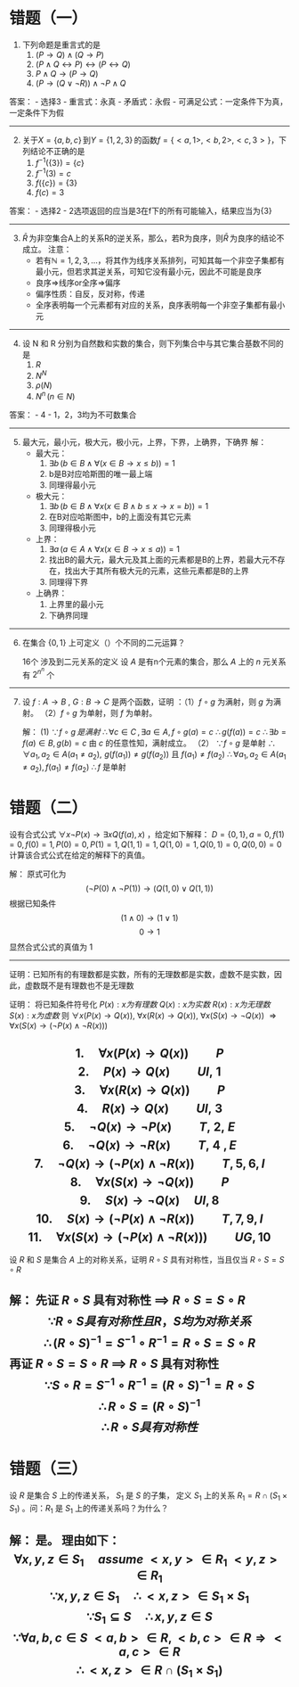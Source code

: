 # 错题（一）


1. 下列命题是重言式的是
	 1. $(P\to Q)\land(Q\to P)$ 
	 2. $(P\land Q \leftrightarrow P)\leftrightarrow (P\leftrightarrow Q)$
	 3. $P \land Q \to (P \to Q)$
	 4. $(P \to (Q \lor \lnot R)) \land\lnot P \land Q$
	 
答案：
	- 选择3
	- 重言式：永真
	- 矛盾式：永假
	- 可满足公式：一定条件下为真，一定条件下为假

---
2. 关于$X=\{a,b,c\}\,$到$Y = \{1,2,3\}\,$的函数$f = \{<a,1>,<b,2>,<c,3>\}$，下列结论不正确的是
	1. $f^{-1}(\{3\}) = \{c\}$
	2. $f^{-1} (3)=c$
	3. $f(\{c\})=\{3\}$
	4. $f(c) = 3$

答案：
	- 选择2
	- 2选项返回的应当是3在f下的所有可能输入，结果应当为$\{3\}$

---
3. $\bar{R}\,$为非空集合A上的关系R的逆关系，那么，若R为良序，则$\bar{R}\,$为良序的结论不成立。
	注意：
	- 若有$\mathbb{N} = {1, 2, 3, \ldots}$，将其作为线序关系排列，可知其每一个非空子集都有最小元，但若求其逆关系，可知它没有最小元，因此不可能是良序
	- 良序$\Rightarrow$线序or全序$\Rightarrow$偏序
	- 偏序性质：自反，反对称，传递
	- 全序表明每一个元素都有对应的关系，良序表明每一个非空子集都有最小元

---
4. 设 N 和 R 分别为自然数和实数的集合，则下列集合中与其它集合基数不同的是		
	1. $R$
	2. $N^N$
	3. $\rho(N)$
	4. $N^n\,(n\in N)$

答案：
	- 4
	- 1，2，3均为不可数集合

---
5. 最大元，最小元，极大元，极小元，上界，下界，上确界，下确界
	解：
	- 最大元：
		1. $\exists b\,(b\in B \land \forall(x\in B \to x \le b)) = 1$
		2. b是B对应哈斯图的唯一最上端
		3. 同理得最小元
	- 极大元：
		1. $\exists b\,(b\in B \land \forall x(x\in B \land b \le x \to x = b)) = 1$
		2. 在B对应哈斯图中，b的上面没有其它元素
		3. 同理得极小元
	- 上界：
		1. $\exists a\,(a\in A \land \forall x(x\in B \to x \le a)) = 1$
		2. 找出B的最大元，最大元及其上面的元素都是B的上界，若最大元不存在，找出大于其所有极大元的元素，这些元素都是B的上界
		3. 同理得下界
	- 上确界：
		1. 上界里的最小元
		2. 下确界同理

---
6. 在集合 $\{0,1\}$ 上可定义（）个不同的二元运算？

	16个
	涉及到二元关系的定义
	设 $A$ 是有n个元素的集合，那么 $A$ 上的 $n$ 元关系有 $2^{n^n}$ 个
---
7. 设 $f:A \to B$ , $G:B \to C$ 是两个函数，证明 ：（1）$f \circ g$ 为满射，则 $g$ 为满射。 （2）$f \circ g$ 为单射，则 $f$ 为单射。

	解：
	(1)
		$\because f\circ g \, 是满射$
		$\therefore \forall c \in C \,, \exists a \in A, f \circ g(a) = c$
		$\therefore g(f(a)) = c$
		$\therefore \exists b = f(a) \in B, g(b) = c$
		由 $c$ 的任意性知，满射成立。
	（2）
	    $\because f\circ g$ 是单射
	    $\therefore \forall a_1,a_2 \in A(a_1 \ne a_2),\,\, g(f(a_1)) \ne g(f(a_2))$ 且 $f(a_1) \ne f(a_2)$ 
	    $\therefore \forall a_1,a_2 \in A(a_1 \ne a_2), f(a_1)\ne f(a_2)$ 
	    $\therefore f$ 是单射

# 错题（二）

设有合式公式 $\forall x \neg P(x) \to \exists x Q(f(a),x)$ ，给定如下解释：
$D=\{0,1\},\,a=0,\,f(1)=0,\,f(0)=1,\,P(0)=0,\,P(1)=1,\,Q(1,1)=1,\,Q(1,0)=1,\,Q(0,1)=0,\,Q(0,0)=0$ 计算该合式公式在给定的解释下的真值。


解：
原式可化为$$(\neg P(0)\land \neg P(1))\to (Q(1,0) \lor Q(1,1))$$
根据已知条件$$(1\land 0)\to (1 \lor 1)$$
$$0\to1$$
显然合式公式的真值为 $1$ 

---
证明：已知所有的有理数都是实数，所有的无理数都是实数，虚数不是实数，因此，虚数既不是有理数也不是无理数


证明：
将已知条件符号化
$P(x):x为有理数$
$Q(x):x为实数$
$R(x):x为无理数$
$S(x):x为虚数$
则
$\forall x (P(x) \to Q(x))$, $\forall x (R(x)\to Q(x))$, $\forall x (S(x) \to \neg Q(x))$ $\Rightarrow \forall x(S(x) \to (\neg P(x) \land \neg R(x)))$

$$
1.\quad \forall x (P(x) \to Q(x)) \qquad P 
$$
$$
2.\quad P(x)\to Q(x) \qquad UI,\;1
$$
$$3.\quad \forall x (R(x)\to Q(x)) \qquad P$$
$$4.\quad R(x)\to Q(x) \qquad UI,\;3$$
$$5.\quad \neg Q(x) \to \neg P(x) \qquad T,\;2,\;E$$
$$6.\quad \neg Q(x) \to \neg R(x) \qquad T,\;4\;,E$$
$$7.\quad \neg Q(x) \to (\neg P(x)\land \neg R(x)) \qquad T,\,5,6,\,I$$
$$8.\quad \forall x(S(x)\to \neg Q(x)) \qquad P$$
$$9. \quad S(x)\to \neg Q(x) \quad UI,8$$
$$10.\quad S(x)\to (\neg P(x) \land \neg R(x)) \qquad T,7,9,I$$
$$11. \quad \forall x (S(x)\to (\neg P(x) \land \neg R(x))) \qquad UG,10$$
---
设 $R$ 和 $S$ 是集合 $A$ 上的对称关系，证明 $R \circ S$ 具有对称性，当且仅当 $R \circ S = S \circ R$ 


解：
先证 $R \circ S$ 具有对称性 $\implies$ $R \circ S = S \circ R$  
$$\because R \circ S 具有对称性且 R，S均为对称关系$$
$$\therefore (R \circ S)^{-1} = S^{-1} \circ R^{-1} = R \circ S = S 
\circ R$$
再证 $R \circ S = S \circ R$ $\implies$ $R \circ S$ 具有对称性
$$\because S \circ R = S^{-1} \circ R^{-1} = (R \circ S)^{-1} = R \circ S$$
$$\therefore R \circ S = (R \circ S)^{-1}$$
$$\therefore R \circ S 具有对称性$$
---


# 错题（三）

设 $R$ 是集合 $S$ 上的传递关系， $S_1$ 是 $S$ 的子集， 定义 $S_1$ 上的关系 $R_1 = R \cap (S_1 \times S_1)$ 。问：$R_1$ 是 $S_1$ 上的传递关系吗？为什么？

解：
是。
理由如下：
$$\forall x,y,z \in S_1\quad assume \; <x,y>\in R_1 \; <y,z>\in R_1$$
$$\because x,y,z \in S_1 \quad \therefore <x,z> \in S_1\times S_1$$
$$\because S_1 \subseteq S \quad \therefore x,y,z \in S$$
$$\because \forall a,b,c \in S \; <a,b>\in R,\, <b,c>\in R \Rightarrow <a,c> \in R$$ $$\therefore <x,z> \in R\cap (S_1\times S_1)$$
---
